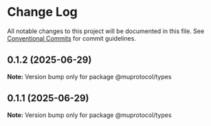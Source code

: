 # Change Log

All notable changes to this project will be documented in this file.
See [Conventional Commits](https://conventionalcommits.org) for commit guidelines.

## 0.1.2 (2025-06-29)

**Note:** Version bump only for package @muprotocol/types





## 0.1.1 (2025-06-29)

**Note:** Version bump only for package @muprotocol/types

